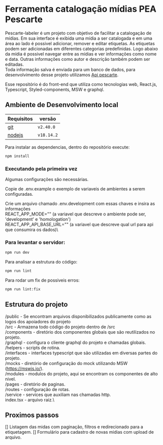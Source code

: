 # Ferramenta catalogação mídias PEA Pescarte
Pescarte-labeler é um projeto com objetivo de facilitar a catalogação de mídias. Em sua interface é exibida uma mídia a ser catalogada e em uma área ao lado é possivel adicionar, remover e editar etiquetas. As etiquetas podem ser adicionadas em diferentes categorias predefinidas. Logo abaixo da mídia é possivel navegar entre as mídias e ver informações como nome e data. Outras informações como autor e descrição também podem ser editadas.\
Toda informação salva é enviada para um banco de dados, para desenvolvimento desse projeto utilizamos [Api pescarte](https://github.com/peapescarte/pescarte-api).

Esse repositório é do front-end que utiliza como tecnologias web, React.js, Typescript, Styled-components, MSW e graphql.

## Ambiente de Desenvolvimento local

| Requisitos                      | versão     |
| ------------------------------- | ---------- |
| [git](https://git-scm.com/)     | `v2.40.0`  |
| [nodejs](https://nodejs.org/en) | `v18.14.2` |


Para instalar as dependencias, dentro do repositório execute:

```sh dark
npm install
```

### Executando pela primeira vez

Algumas configurações são necessárias.

Copie de .env.example o exemplo de variaveis de ambientes a serem configuradas.

Crie um arquivo chamado .env.development com essas chaves e insira as informações\
REACT_APP_MODE="" (a variavel que descreve o ambiente pode ser, 'development' e 'homologation')\
REACT_APP_API_BASE_URL="" (a variavel que descreve qual url para api que consumira os dados)\

### Para levantar o servidor:

```sh dark
npm run dev
```

Para analisar a estrutura do código:

```sh dark
npm run lint
```

Para rodar um fix de possiveis erros:

```sh dark
npm run lint:fix
```

## Estrutura do projeto
/public - Se encontram arquivos disponibilizados publicamente como as logos dos apoiadores do projeto\
/src - Armazena todo código do projeto dentro de /src\
/components - diretório dos componentes globais que são reutilizados no projeto.\
/graphql - configura o cliente graphql do projeto e chamadas globais.\
/helpers - scripts de rotina.\
/interfaces - interfaces typescript que são utilizadas em diversas partes do projeto.\
/mocks - diretório de configuração do mock utilizando MSW (https://mswjs.io/).\
/modules - modulos do projeto, aqui se encontram os componentes de alto nivel.\
/pages - diretório de paginas.\
/routes - configuração de rotas.\
/service - services que auxiliam nas chamadas http.\
index.tsx - arquivo raiz.\

## Proximos passos
[] Listagem das midas com paginação, filtros e redirecionado para a etiquetagem.
[] Formulário para cadastro de novas midias com upload de arquivo.
